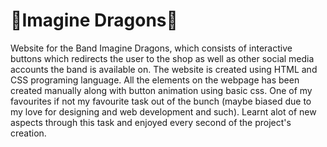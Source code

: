 # 🐉Imagine Dragons🐉
Website for the Band Imagine Dragons, which consists of interactive buttons which redirects the user to the shop as well as other social media accounts the band is available on.
The website is created using HTML and CSS programing language. All the elements on the webpage has been created manually along with button animation using basic css. One of my favourites if not my favourite task out of the bunch (maybe biased due to my love for designing and web development and such). Learnt alot of new aspects through this task and enjoyed every second of the project's creation.
